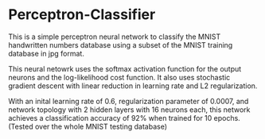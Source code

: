 # Perceptron-Classifier
This is a simple perceptron neural network to classify the MNIST handwritten numbers database using a subset of the MNIST training database in jpg format.

This neural netowrk uses the softmax activation function for the output neurons and the log-likelihood cost function. It also uses stochastic gradient descent with linear
reduction in learning rate and L2 regularization.

With an inital learning rate of 0.6, regularization parameter of 0.0007, and network topology with 2 hidden layers with 16 neurons each, this network achieves a
classification accuracy of 92% when trained for 10 epochs. (Tested over the whole MNIST testing database)
